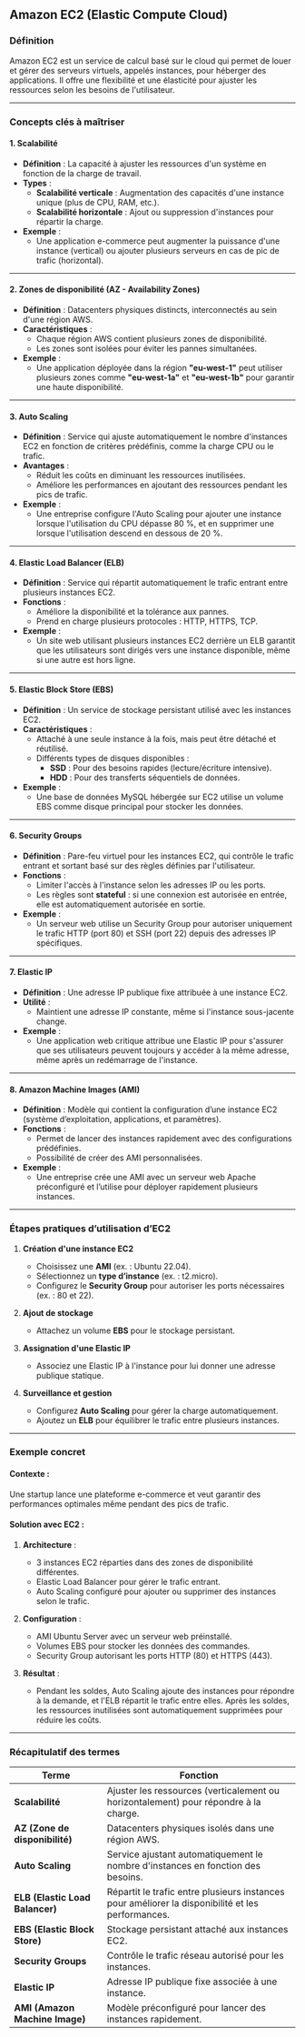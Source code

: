 

## **Amazon EC2 (Elastic Compute Cloud)**

### **Définition**  
Amazon EC2 est un service de calcul basé sur le cloud qui permet de louer et gérer des serveurs virtuels, appelés instances, pour héberger des applications. Il offre une flexibilité et une élasticité pour ajuster les ressources selon les besoins de l'utilisateur.

---

### **Concepts clés à maîtriser**

#### **1. Scalabilité**
- **Définition** : La capacité à ajuster les ressources d'un système en fonction de la charge de travail.  
- **Types** :
  - **Scalabilité verticale** : Augmentation des capacités d'une instance unique (plus de CPU, RAM, etc.).
  - **Scalabilité horizontale** : Ajout ou suppression d'instances pour répartir la charge.  
- **Exemple** :
  - Une application e-commerce peut augmenter la puissance d'une instance (vertical) ou ajouter plusieurs serveurs en cas de pic de trafic (horizontal).

---

#### **2. Zones de disponibilité (AZ - Availability Zones)**
- **Définition** : Datacenters physiques distincts, interconnectés au sein d'une région AWS.  
- **Caractéristiques** :
  - Chaque région AWS contient plusieurs zones de disponibilité.
  - Les zones sont isolées pour éviter les pannes simultanées.  
- **Exemple** : 
  - Une application déployée dans la région **"eu-west-1"** peut utiliser plusieurs zones comme **"eu-west-1a"** et **"eu-west-1b"** pour garantir une haute disponibilité.

---

#### **3. Auto Scaling**
- **Définition** : Service qui ajuste automatiquement le nombre d'instances EC2 en fonction de critères prédéfinis, comme la charge CPU ou le trafic.  
- **Avantages** :
  - Réduit les coûts en diminuant les ressources inutilisées.
  - Améliore les performances en ajoutant des ressources pendant les pics de trafic.  
- **Exemple** : 
  - Une entreprise configure l'Auto Scaling pour ajouter une instance lorsque l'utilisation du CPU dépasse 80 %, et en supprimer une lorsque l'utilisation descend en dessous de 20 %.

---

#### **4. Elastic Load Balancer (ELB)**
- **Définition** : Service qui répartit automatiquement le trafic entrant entre plusieurs instances EC2.  
- **Fonctions** :
  - Améliore la disponibilité et la tolérance aux pannes.
  - Prend en charge plusieurs protocoles : HTTP, HTTPS, TCP.  
- **Exemple** :
  - Un site web utilisant plusieurs instances EC2 derrière un ELB garantit que les utilisateurs sont dirigés vers une instance disponible, même si une autre est hors ligne.

---

#### **5. Elastic Block Store (EBS)**
- **Définition** : Un service de stockage persistant utilisé avec les instances EC2.  
- **Caractéristiques** :
  - Attaché à une seule instance à la fois, mais peut être détaché et réutilisé.
  - Différents types de disques disponibles :
    - **SSD** : Pour des besoins rapides (lecture/écriture intensive).
    - **HDD** : Pour des transferts séquentiels de données.  
- **Exemple** :
  - Une base de données MySQL hébergée sur EC2 utilise un volume EBS comme disque principal pour stocker les données.

---

#### **6. Security Groups**
- **Définition** : Pare-feu virtuel pour les instances EC2, qui contrôle le trafic entrant et sortant basé sur des règles définies par l'utilisateur.  
- **Fonctions** :
  - Limiter l'accès à l'instance selon les adresses IP ou les ports.
  - Les règles sont **stateful** : si une connexion est autorisée en entrée, elle est automatiquement autorisée en sortie.  
- **Exemple** :
  - Un serveur web utilise un Security Group pour autoriser uniquement le trafic HTTP (port 80) et SSH (port 22) depuis des adresses IP spécifiques.

---

#### **7. Elastic IP**
- **Définition** : Une adresse IP publique fixe attribuée à une instance EC2.  
- **Utilité** :
  - Maintient une adresse IP constante, même si l'instance sous-jacente change.  
- **Exemple** :
  - Une application web critique attribue une Elastic IP pour s'assurer que ses utilisateurs peuvent toujours y accéder à la même adresse, même après un redémarrage de l'instance.

---

#### **8. Amazon Machine Images (AMI)**
- **Définition** : Modèle qui contient la configuration d’une instance EC2 (système d’exploitation, applications, et paramètres).  
- **Fonctions** :
  - Permet de lancer des instances rapidement avec des configurations prédéfinies.
  - Possibilité de créer des AMI personnalisées.  
- **Exemple** :
  - Une entreprise crée une AMI avec un serveur web Apache préconfiguré et l’utilise pour déployer rapidement plusieurs instances.

---

### **Étapes pratiques d’utilisation d’EC2**

1. **Création d'une instance EC2**
   - Choisissez une **AMI** (ex. : Ubuntu 22.04).  
   - Sélectionnez un **type d’instance** (ex. : t2.micro).  
   - Configurez le **Security Group** pour autoriser les ports nécessaires (ex. : 80 et 22).  

2. **Ajout de stockage**
   - Attachez un volume **EBS** pour le stockage persistant.  

3. **Assignation d'une Elastic IP**
   - Associez une Elastic IP à l'instance pour lui donner une adresse publique statique.  

4. **Surveillance et gestion**
   - Configurez **Auto Scaling** pour gérer la charge automatiquement.  
   - Ajoutez un **ELB** pour équilibrer le trafic entre plusieurs instances.  

---

### **Exemple concret**

#### **Contexte** :  
Une startup lance une plateforme e-commerce et veut garantir des performances optimales même pendant des pics de trafic.

#### **Solution avec EC2** :
1. **Architecture** :
   - 3 instances EC2 réparties dans des zones de disponibilité différentes.  
   - Elastic Load Balancer pour gérer le trafic entrant.  
   - Auto Scaling configuré pour ajouter ou supprimer des instances selon le trafic.  

2. **Configuration** :
   - AMI Ubuntu Server avec un serveur web préinstallé.  
   - Volumes EBS pour stocker les données des commandes.  
   - Security Group autorisant les ports HTTP (80) et HTTPS (443).  

3. **Résultat** :
   - Pendant les soldes, Auto Scaling ajoute des instances pour répondre à la demande, et l'ELB répartit le trafic entre elles. Après les soldes, les ressources inutilisées sont automatiquement supprimées pour réduire les coûts.

---

### **Récapitulatif des termes**

| Terme            | Fonction                                                                                                                                 |
|-------------------|-----------------------------------------------------------------------------------------------------------------------------------------|
| **Scalabilité**   | Ajuster les ressources (verticalement ou horizontalement) pour répondre à la charge.                                                   |
| **AZ (Zone de disponibilité)** | Datacenters physiques isolés dans une région AWS.                                                                           |
| **Auto Scaling**  | Service ajustant automatiquement le nombre d'instances en fonction des besoins.                                                        |
| **ELB (Elastic Load Balancer)** | Répartit le trafic entre plusieurs instances pour améliorer la disponibilité et les performances.                           |
| **EBS (Elastic Block Store)** | Stockage persistant attaché aux instances EC2.                                                                              |
| **Security Groups** | Contrôle le trafic réseau autorisé pour les instances.                                                                                |
| **Elastic IP**    | Adresse IP publique fixe associée à une instance.                                                                                      |
| **AMI (Amazon Machine Image)** | Modèle préconfiguré pour lancer des instances rapidement.                                                                    |
